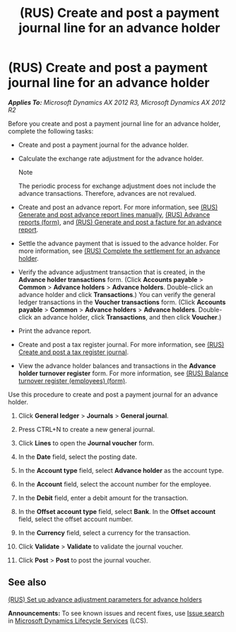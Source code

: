 ﻿---
title: (RUS) Create and post a payment journal line for an advance holder
TOCTitle: (RUS) Create and post a payment journal line for an advance holder
ms:assetid: a75dfb35-2aca-453d-b518-037f5d6abbb9
ms:mtpsurl: https://technet.microsoft.com/en-us/library/JJ853214(v=AX.60)
ms:contentKeyID: 50396495
ms.date: 04/18/2014
mtps_version: v=AX.60
---

# (RUS) Create and post a payment journal line for an advance holder 


_**Applies To:** Microsoft Dynamics AX 2012 R3, Microsoft Dynamics AX 2012 R2_

Before you create and post a payment journal line for an advance holder, complete the following tasks:

  - Create and post a payment journal for the advance holder.

  - Calculate the exchange rate adjustment for the advance holder.
    

    > [!NOTE]
    > <P>The periodic process for exchange adjustment does not include the advance transactions. Therefore, advances are not revalued.</P>



  - Create and post an advance report. For more information, see [(RUS) Generate and post advance report lines manually](rus-generate-and-post-advance-report-lines-manually.md), [(RUS) Advance reports (form)](https://technet.microsoft.com/en-us/library/jj733237\(v=ax.60\)), and [(RUS) Generate and post a facture for an advance report](rus-generate-and-post-a-facture-for-an-advance-report.md).

  - Settle the advance payment that is issued to the advance holder. For more information, see [(RUS) Complete the settlement for an advance holder](rus-complete-the-settlement-for-an-advance-holder.md).

  - Verify the advance adjustment transaction that is created, in the **Advance holder transactions** form. (Click **Accounts payable** \> **Common** \> **Advance holders** \> **Advance holders**. Double-click an advance holder and click **Transactions**.) You can verify the general ledger transactions in the **Voucher transactions** form. (Click **Accounts payable** \> **Common** \> **Advance holders** \> **Advance holders**. Double-click an advance holder, click **Transactions**, and then click **Voucher**.)

  - Print the advance report.

  - Create and post a tax register journal. For more information, see [(RUS) Create and post a tax register journal](rus-create-and-post-a-tax-register-journal.md).

  - View the advance holder balances and transactions in the **Advance holder turnover register** form. For more information, see [(RUS) Balance turnover register (employees) (form)](https://technet.microsoft.com/en-us/library/jj711437\(v=ax.60\)).

Use this procedure to create and post a payment journal for an advance holder.

1.  Click **General ledger** \> **Journals** \> **General journal**.

2.  Press CTRL+N to create a new general journal.

3.  Click **Lines** to open the **Journal voucher** form.

4.  In the **Date** field, select the posting date.

5.  In the **Account type** field, select **Advance holder** as the account type.

6.  In the **Account** field, select the account number for the employee.

7.  In the **Debit** field, enter a debit amount for the transaction.

8.  In the **Offset account type** field, select **Bank**. In the **Offset account** field, select the offset account number.

9.  In the **Currency** field, select a currency for the transaction.

10. Click **Validate** \> **Validate** to validate the journal voucher.

11. Click **Post** \> **Post** to post the journal voucher.

## See also

[(RUS) Set up advance adjustment parameters for advance holders](rus-set-up-advance-adjustment-parameters-for-advance-holders.md)

  
**Announcements:** To see known issues and recent fixes, use [Issue search](http://go.microsoft.com/fwlink/?linkid=389258) in [Microsoft Dynamics Lifecycle Services](http://go.microsoft.com/fwlink/?linkid=306505) (LCS).


